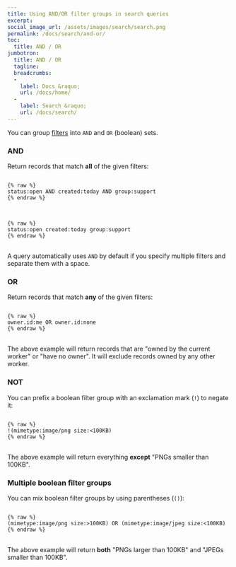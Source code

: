 ```yaml
---
title: Using AND/OR filter groups in search queries
excerpt:
social_image_url: /assets/images/search/search.png
permalink: /docs/search/and-or/
toc:
  title: AND / OR
jumbotron:
  title: AND / OR
  tagline: 
  breadcrumbs:
  -
    label: Docs &raquo;
    url: /docs/home/
  -
    label: Search &raquo;
    url: /docs/search/
---
```


You can group [filters](/docs/search/filters/) into `AND` and `OR` (boolean) sets.

### AND

Return records that match **all** of the given filters:

<pre>
<code class="language-cerb">
{% raw %}
status:open AND created:today AND group:support
{% endraw %}
</code>
</pre>

<pre>
<code class="language-cerb">
{% raw %}
status:open created:today group:support
{% endraw %}
</code>
</pre>

<div class="cerb-box note">
<p>A query automatically uses <code>AND</code> by default if you specify multiple filters and separate them with a space.</p>
</div>

### OR

Return records that match **any** of the given filters:

<pre>
<code class="language-cerb">
{% raw %}
owner.id:me OR owner.id:none
{% endraw %}
</code>
</pre>

The above example will return records that are "owned by the current worker" or "have no owner". It will exclude records owned by any other worker.

### NOT

You can prefix a boolean filter group with an exclamation mark (`!`) to negate it:

<pre>
<code class="language-cerb">
{% raw %}
!(mimetype:image/png size:<100KB)
{% endraw %}
</code>
</pre>

The above example will return everything **except** "PNGs smaller than 100KB".

### Multiple boolean filter groups

You can mix boolean filter groups by using parentheses (`()`):

<pre>
<code class="language-cerb">
{% raw %}
(mimetype:image/png size:&gt;100KB) OR (mimetype:image/jpeg size:&lt;100KB)
{% endraw %}
</code>
</pre>

The above example will return **both** "PNGs larger than 100KB" and "JPEGs smaller than 100KB".
